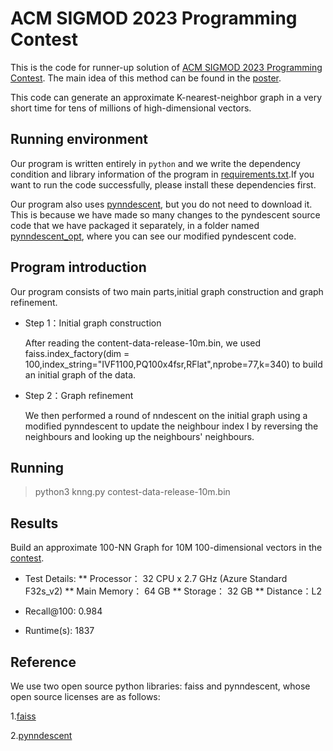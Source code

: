 # ACM SIGMOD 2023 Programming Contest

This is the code for runner-up solution of [ACM SIGMOD 2023 Programming Contest](http://sigmod2023contest.eastus.cloudapp.azure.com/leaders.shtml). The main idea of this method can be found in the [poster](https://github.com/gawkAtCode/ACM-SIGMOD-2023-Programming-Contest-Runner-Up/blob/main/poster-CantonDwenDwen.pdf).

This code can generate an approximate K-nearest-neighbor graph in a very short time for tens of millions of high-dimensional vectors.

## Running environment 

Our program is written entirely in `python` and we write the dependency condition and library information of the program in [requirements.txt](https://github.com/gawkAtCode/ACM-SIGMOD-2023-Programming-Contest-Runner-Up/blob/main/requirements.txt).If you want to run the code successfully, please install these dependencies first.

Our program also uses [pynndescent](https://github.com/lmcinnes/pynndescent), but you do not need to download it. This is because we have made so many changes to the pyndescent source code that we have packaged it separately, in a folder named [pynndescent_opt](https://github.com/gawkAtCode/ACM-SIGMOD-2023-Programming-Contest-Runner-Up/tree/main/pynndescent_opt), where you can see our modified pyndescent code.

## Program introduction

Our program consists of two main parts,initial graph construction and graph refinement.
* Step 1：Initial graph construction

    After reading the content-data-release-10m.bin, we used faiss.index_factory(dim = 100,index_string="IVF1100,PQ100x4fsr,RFlat",nprobe=77,k=340) to build an initial graph of the data.
* Step 2：Graph refinement

    We then performed a round of nndescent on the initial graph using a modified pynndescent to update the neighbour index I by reversing the neighbours and looking up the neighbours' neighbours.

## Running

> python3 knng.py contest-data-release-10m.bin

## Results

Build an approximate 100-NN Graph for 10M 100-dimensional vectors in the [contest](http://sigmod2023contest.eastus.cloudapp.azure.com/leaders.shtml). 
* Test Details:
** Processor：      32 CPU x 2.7 GHz  (Azure Standard F32s_v2)
** Main Memory：    64 GB
** Storage：        32 GB
** Distance：L2

* Recall@100: 0.984

* Runtime(s): 1837

## Reference 

We use two open source python libraries: faiss and pynndescent, whose open source licenses are as follows:

1.[faiss](https://github.com/facebookresearch/faiss/blob/main/LICENSE)

2.[pynndescent](https://github.com/lmcinnes/pynndescent/blob/master/LICENSE)
